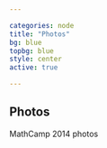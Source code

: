 ```yaml
---

categories: node 
title: "Photos"
bg: blue
topbg: blue
style: center
active: true

---
```


<h2> Photos </h2>

<p>MathCamp 2014 photos</p>



<br />
<br />
<br />
<br />
